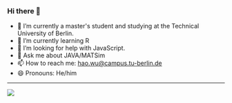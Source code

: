 ### Hi there 👋

<!--
可以添加注释
**haowuintub/haowuintub** is a ✨ _special_ ✨ repository because its `README.md` (this file) appears on your GitHub profile.
-->

- 🔭 I’m currently a master's student and studying at the Technical University of Berlin.
- 🌱 I’m currently learning R
- 🤔 I’m looking for help with JavaScript.
- 💬 Ask me about JAVA/MATSim
- 📫 How to reach me: hao.wu@campus.tu-berlin.de
- 😄 Pronouns: He/him
<!--  
- 👯 I’m looking to collaborate on ...
- ⚡ Fun fact: ...
-->

-----
![](https://github-readme-stats.vercel.app/api?username=haowuintub)
